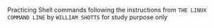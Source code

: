 Practicing Shell commands following the instructions from `THE LINUX COMMAND LINE` by `WILLIAM SHOTTS` for study purpose only